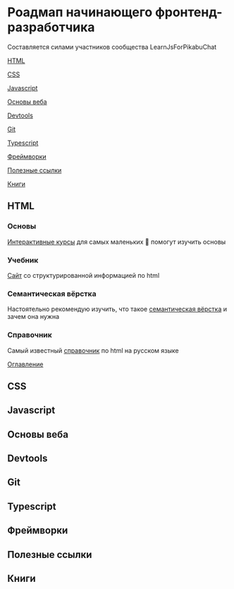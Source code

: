 # Роадмап начинающего фронтенд-разработчика
Составляется силами участников сообщества LearnJsForPikabuChat

[HTML](#html)

[CSS](#css)

[Javascript](#javascript)

[Основы веба](#основы-веба)

[Devtools](#devtools)

[Git](#git)

[Typescript](#typescript)

[Фреймворки](#фреймворки)

[Полезные ссылки](#полезные-ссылки)

[Книги](#книги)

## HTML
### Основы
[Интерактивные курсы](https://htmlacademy.ru/courses/297/run/1) для самых маленьких 🙂 помогут изучить основы

### Учебник
[Сайт](https://html5book.ru/html-html5/) со структурированной информацией по html

### Семантическая вёрстка
Настоятельно рекомендую изучить, что такое [семантическая вёрстка](https://htmlacademy.ru/blog/boost/frontend/semantics) и зачем она нужна

### Справочник
Самый известный [справочник](http://htmlbook.ru/html) по html на русском языке

[Оглавление](#роадмап-начинающего-фронтенд-разработчика)

## CSS
## Javascript
## Основы веба
## Devtools
## Git
## Typescript
## Фреймворки
## Полезные ссылки
## Книги

